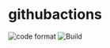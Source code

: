 # githubactions
![code format](https://github.com/bbeek/githubactions/workflows/code%20format%20check/badge.svg) ![Build](https://github.com/bbeek/githubactions/workflows/.github/workflows/build.yml/badge.svg)